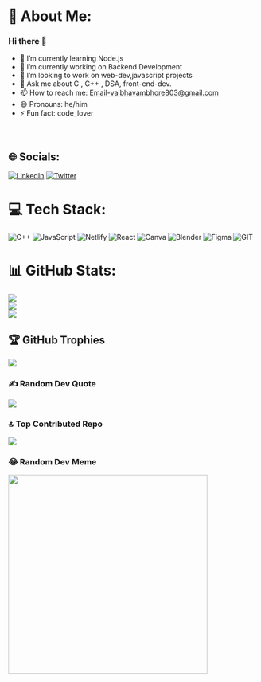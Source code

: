 # 💫 About Me:
### Hi there 👋
- 🌱 I’m currently learning Node.js
- 🔭 I’m currently working on Backend Development
- 👯 I’m looking to work on web-dev,javascript projects
- 💬 Ask me about C , C++ , DSA, front-end-dev.
- 📫 How to reach me: Email-vaibhavambhore803@gmail.com
- 😄 Pronouns: he/him
- ⚡ Fun fact: code_lover

<!--
**vaibhav03ambhore/vaibhav03ambhore** is a ✨ _special_ ✨ repository because its `README.md` (this file) appears on your GitHub profile.

Here are some ideas to get you started:

- 🔭 I’m currently working on DSA
- 🌱 I’m currently learning web-development
- 👯 I’m looking to work on web-dev. projects
- 
- 💬 Ask me about C , C++ , DSA.
- 📫 How to reach me: Email-vaibhavambhore803@gmail.com
- 😄 Pronouns: he/him
- ⚡ Fun fact: code_lover
-->

<br>

## 🌐 Socials:
[![LinkedIn](https://img.shields.io/badge/LinkedIn-%230077B5.svg?logo=linkedin&logoColor=white)](https://www.linkedin.com/in/vaibhav-ambhore-08768422a/) [![Twitter](https://img.shields.io/badge/Twitter-%231DA1F2.svg?logo=Twitter&logoColor=white)](https://twitter.com/TechBhav) 

# 💻 Tech Stack:
![C++](https://img.shields.io/badge/c++-%2300599C.svg?style=for-the-badge&logo=c%2B%2B&logoColor=white) ![JavaScript](https://img.shields.io/badge/javascript-%23323330.svg?style=for-the-badge&logo=javascript&logoColor=%23F7DF1E) ![Netlify](https://img.shields.io/badge/netlify-%23000000.svg?style=for-the-badge&logo=netlify&logoColor=#00C7B7) ![React](https://img.shields.io/badge/react-%2320232a.svg?style=for-the-badge&logo=react&logoColor=%2361DAFB) ![Canva](https://img.shields.io/badge/Canva-%2300C4CC.svg?style=for-the-badge&logo=Canva&logoColor=white) ![Blender](https://img.shields.io/badge/blender-%23F5792A.svg?style=for-the-badge&logo=blender&logoColor=white) 	![Figma](https://img.shields.io/badge/figma-%23F24E1E.svg?style=for-the-badge&logo=figma&logoColor=white) ![GIT](https://img.shields.io/badge/Git-fc6d26?style=for-the-badge&logo=git&logoColor=white)
# 📊 GitHub Stats:
![](https://github-readme-stats.vercel.app/api?username=vaibhav03ambhore&theme=dark&hide_border=false&include_all_commits=false&count_private=true)<br/>
![](https://github-readme-streak-stats.herokuapp.com/?user=vaibhav03ambhore&theme=dark&hide_border=false)<br/>
![](https://github-readme-stats.vercel.app/api/top-langs/?username=vaibhav03ambhore&theme=dark&hide_border=false&include_all_commits=false&count_private=true&layout=compact)

## 🏆 GitHub Trophies
![](https://github-profile-trophy.vercel.app/?username=vaibhav03ambhore&theme=radical&no-frame=false&no-bg=false&margin-w=4)

### ✍️ Random Dev Quote
![](https://quotes-github-readme.vercel.app/api?type=horizontal&theme=radical)

### 🔝 Top Contributed Repo
![](https://github-contributor-stats.vercel.app/api?username=vaibhav03ambhore&limit=5&theme=dark&combine_all_yearly_contributions=true)

### 😂 Random Dev Meme
<img src='https://randommeme-five.vercel.app/' style="height: 400px;"/>



<!-- Proudly created with GPRM ( https://gprm.itsvg.in ) -->
